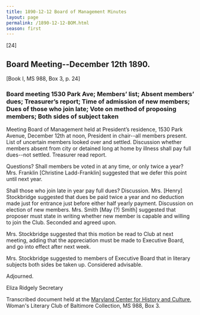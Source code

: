 ```yaml
---
title: 1890-12-12 Board of Management Minutes
layout: page
permalink: /1890-12-12-BOM.html
season: first
---
```


<style>
    #maincontent{
        font-size:1.4em;
    }
</style>
[24]

## Board Meeting--December 12th 1890.
[Book I, MS 988, Box 3, p. 24]

### Board meeting 1530 Park Ave; Members’ list; Absent members’ dues; Treasurer’s report; Time of admission of new members; Dues of those who join late; Vote on method of proposing members; Both sides of subject taken

Meeting Board of Management held at President’s residence, 1530 Park Avenue, December 12th at noon, President in chair--all members present. List of uncertain members looked over and settled. Discussion whether members absent from city or detained long at home by illness shall pay full dues--not settled. Treasurer read report.

Questions? Shall members be voted in at any time, or only twice a year? Mrs. Franklin [Christine Ladd-Franklin] suggested that we defer this point until next year.

Shall those who join late in year pay full dues? Discussion. Mrs. [Henry] Stockbridge suggested that dues be paid twice a year and no deduction made just for entrance just before either half yearly payment. Discussion on election of new members. Mrs. Smith [May (?) Smith] suggested that proposer must state in writing whether new member is capable and willing to join the Club. Seconded and agreed upon.

Mrs. Stockbridge suggested that this motion be read to Club at next meeting, adding that the appreciation must be made to Executive Board, and go into effect after next week.

Mrs. Stockbridge suggested to members of Executive Board that in literary subjects both sides be taken up. Considered advisable.

Adjourned.

Eliza Ridgely
Secretary

Transcribed document held at the [Maryland Center for History and Culture](http://mdhs.org/), Woman's Literary Club of Baltimore Collection, MS 988, Box 3. 